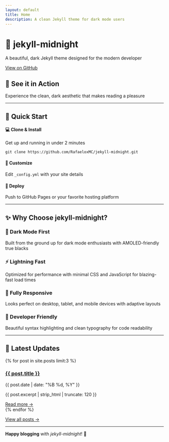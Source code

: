 ```yaml
---
layout: default
title: Home
description: A clean Jekyll theme for dark mode users
---
```


<div class="hero">
  <h1 class="hero-title">🌙 jekyll-midnight</h1>
  <p class="hero-subtitle">A beautiful, dark Jekyll theme designed for the modern developer</p>
  <div class="hero-buttons">
    <a href="https://github.com/RafaeloxMC/jekyll-midnight" class="btn btn-secondary">View on GitHub</a>
  </div>
</div>

<div class="demo-preview">
  <h2>🎨 See it in Action</h2>
  <p>Experience the clean, dark aesthetic that makes reading a pleasure</p>
  <!-- Add a screenshot or live preview here -->
</div>

---

## 🚀 Quick Start

<div class="quick-start">
  <div class="step">
    <div class="step-content">
      <h4>💻 Clone & Install</h4>
      <p>Get up and running in under 2 minutes</p>
      <code>git clone https://github.com/RafaeloxMC/jekyll-midnight.git</code>
    </div>
  </div>
  
  <div class="step">
    <div class="step-content">
      <h4>🎨 Customize</h4>
      <p>Edit <code>_config.yml</code> with your site details</p>
    </div>
  </div>
  
  <div class="step">
    <div class="step-content">
      <h4>🚀 Deploy</h4>
      <p>Push to GitHub Pages or your favorite hosting platform</p>
    </div>
  </div>
</div>

---

## ✨ Why Choose jekyll-midnight?

<div class="features-grid">
  <div class="feature-card">
    <h3>🌙 Dark Mode First</h3>
    <p>Built from the ground up for dark mode enthusiasts with AMOLED-friendly true blacks</p>
  </div>
  
  <div class="feature-card">
    <h3>⚡ Lightning Fast</h3>
    <p>Optimized for performance with minimal CSS and JavaScript for blazing-fast load times</p>
  </div>
  
  <div class="feature-card">
    <h3>📱 Fully Responsive</h3>
    <p>Looks perfect on desktop, tablet, and mobile devices with adaptive layouts</p>
  </div>
  
  <div class="feature-card">
    <h3>🎨 Developer Friendly</h3>
    <p>Beautiful syntax highlighting and clean typography for code readability</p>
  </div>
</div>

---

## 📝 Latest Updates

<div class="recent-posts">
  {% for post in site.posts limit:3 %}
    <article class="post-preview">
      <h3><a href="{{ post.url }}">{{ post.title }}</a></h3>
      <p class="post-meta">{{ post.date | date: "%B %d, %Y" }}</p>
      <p>{{ post.excerpt | strip_html | truncate: 120 }}</p>
      <a href="{{ post.url }}" class="read-more">Read more →</a>
    </article>
  {% endfor %}
  
  <a href="/blog" class="view-all">View all posts →</a>
</div>

---

**Happy blogging** with _jekyll-midnight_! 🌙
